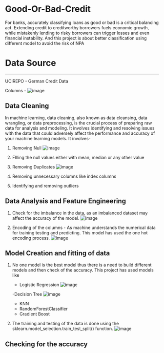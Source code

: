 # Good-Or-Bad-Credit

For banks, accurately classifying loans as good or bad is a critical balancing act. Extending credit to creditworthy borrowers fuels economic growth, while mistakenly lending to risky borrowers can trigger losses and even financial instability. And this project is about better classification using different model to avoid the risk of NPA

# Data Source
--------------
UCIREPO - German Credit Data

Columns - ![image](https://github.com/shashank-2010/Good-Or-Bad-Credit/assets/153171192/9d91c05b-6b97-4fa6-bdc4-178201960022)

Data Cleaning
-------------
In machine learning, data cleaning, also known as data cleansing, data wrangling, or data preprocessing, is the crucial process of preparing raw data for analysis and modeling. It involves identifying and resolving issues with the data that could adversely affect the performance and accuracy of your machine learning models.
It involves-
1. Removing Null
   ![image](https://github.com/shashank-2010/Good-Or-Bad-Credit/assets/153171192/2ecf51ee-5c18-42a1-972f-64ecedb67c9d)

2. FIlling the null values either with mean, median or any other value
3. Removing Duplicates
   ![image](https://github.com/shashank-2010/Good-Or-Bad-Credit/assets/153171192/325f1221-08b6-4f5f-871d-0f6e29d491d1)

4. Removing unnecessary columns like index columns
7. Identifying and removing outliers

Data Analysis and Feature Engineering
-------------------------------------
1. Check for the imbalance in the data, as an imbalanced dataset may affect the accuracy of the model.
   ![image](https://github.com/shashank-2010/Good-Or-Bad-Credit/assets/153171192/5dcc5c80-cadf-45d4-861b-9040c2966b11)

2. Encoding of the columns - As machine understands the numerical data for training testing and predicting. This model has used the one hot encoding process.
   ![image](https://github.com/shashank-2010/Good-Or-Bad-Credit/assets/153171192/8735f077-a89e-43db-ab30-096c6d9be0ee)

Model Creation and fitting of data
----------------------------------
1. No one model is the best model thus there is a need to build different models and then check of the accuracy. This project has used models like
   - Logistic Regression
     ![image](https://github.com/shashank-2010/Good-Or-Bad-Credit/assets/153171192/fb5c6118-cb73-49be-ac6a-b876a5836d11)

   -Decision Tree
   ![image](https://github.com/shashank-2010/Good-Or-Bad-Credit/assets/153171192/30f01789-7091-47e6-86b7-f75fb7897d5c)

   - KNN
   - RandomForestClassifier
   - Gradient Boost
  
2. The training and testing of the data is done using the sklearn.model_selection.train_test_split() function.
   ![image](https://github.com/shashank-2010/Good-Or-Bad-Credit/assets/153171192/17ddc662-e518-4501-aa96-754fdf5503e8)

Checking for the accuracy
-------------------------




